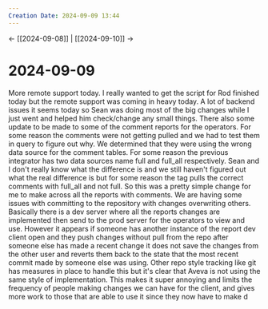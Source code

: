 ```yaml
---
Creation Date: 2024-09-09 13:44
---
```


<- [[2024-09-08]] | [[2024-09-10]]  ->

# 2024-09-09
More remote support today. I really wanted to get the script for Rod finished today but the remote support was coming in heavy today. A lot of backend issues it seems today so Sean was doing most of the big changes while I just went and helped him check/change any small things. There also some update to be made to some of the comment reports for the operators. For some reason the comments were not getting pulled and we had to test them in query to figure out why. We determined that they were using the wrong data source for the comment tables. For some reason the previous integrator has two data sources name full and full_all respectively. Sean and I don't really know what the difference is and we still haven't figured out what the real difference is but for some reason the tag pulls the correct comments with full_all and not full. So this was a pretty simple change for me to make across all the reports with comments. We are having some issues with committing to the repository with changes overwriting others. Basically there is a dev server where all the reports changes are implemented then send to the prod server for the operators to view and use. However it appears if someone has another instance of the report dev client open and they push changes without pull from the repo after someone else has made a recent change it does not save the changes from the other user and reverts them back to the state that the most recent commit made by someone else was using. Other repo style tracking like git has measures in place to handle this but it's clear that Aveva is not using the same style of implementation. This makes it super annoying and limits the frequency of people making changes we can have for the client, and gives more work to those that are able to use it since they now have to make d